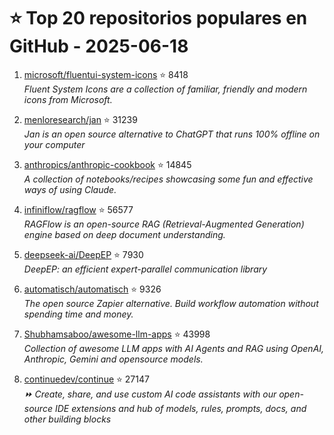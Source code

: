 # ⭐ Top 20 repositorios populares en GitHub - 2025-06-18

1. [microsoft/fluentui-system-icons](https://github.com/microsoft/fluentui-system-icons) ⭐ 8418  
   _Fluent System Icons are a collection of familiar, friendly and modern icons from Microsoft._

2. [menloresearch/jan](https://github.com/menloresearch/jan) ⭐ 31239  
   _Jan is an open source alternative to ChatGPT that runs 100% offline on your computer_

3. [anthropics/anthropic-cookbook](https://github.com/anthropics/anthropic-cookbook) ⭐ 14845  
   _A collection of notebooks/recipes showcasing some fun and effective ways of using Claude._

4. [infiniflow/ragflow](https://github.com/infiniflow/ragflow) ⭐ 56577  
   _RAGFlow is an open-source RAG (Retrieval-Augmented Generation) engine based on deep document understanding._

5. [deepseek-ai/DeepEP](https://github.com/deepseek-ai/DeepEP) ⭐ 7930  
   _DeepEP: an efficient expert-parallel communication library_

6. [automatisch/automatisch](https://github.com/automatisch/automatisch) ⭐ 9326  
   _The open source Zapier alternative. Build workflow automation without spending time and money._

7. [Shubhamsaboo/awesome-llm-apps](https://github.com/Shubhamsaboo/awesome-llm-apps) ⭐ 43998  
   _Collection of awesome LLM apps with AI Agents and RAG using OpenAI, Anthropic, Gemini and opensource models._

8. [continuedev/continue](https://github.com/continuedev/continue) ⭐ 27147  
   _⏩ Create, share, and use custom AI code assistants with our open-source IDE extensions and hub of models, rules, prompts, docs, and other building blocks_


<!-- Última actualización: 2025-06-18T08:05:52.746894 UTC -->